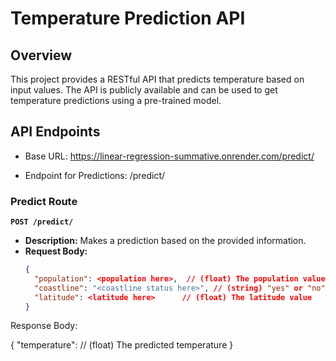 # Temperature Prediction API

## Overview

This project provides a RESTful API that predicts temperature based on input values. The API is publicly available and can be used to get temperature predictions using a pre-trained model.

## API Endpoints
- Base URL: https://linear-regression-summative.onrender.com/predict/

- Endpoint for Predictions: /predict/

### Predict Route

**`POST /predict/`**

- **Description:** Makes a prediction based on the provided information.
- **Request Body:**
  ```json
  {
    "population": <population here>,  // (float) The population value
    "coastline": "<coastline status here>", // (string) "yes" or "no"
    "latitude": <latitude here>      // (float) The latitude value
  }

Response Body:

{
"temperature": <temperature here>  // (float) The predicted temperature
}